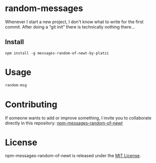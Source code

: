 # random-messages

Whenever I start a new project, I don't know what to write for the first commit. After doing a “git init” there is technically nothing there...

## Install

```npm
npm install -g messages-random-of-newt-by-platzi
```

# Usage

```bash
random-msg
```

# Contributing
If someone wants to add or improve something, I invite you to collaborate directly in this repository: [npm-messages-random-of-newt](https://github.com/TREz-bits/npm-messages-random-of-newt)

# License
npm-messages-random-of-newt is released under the [MIT License](https://opensource.org/licenses/MIT).